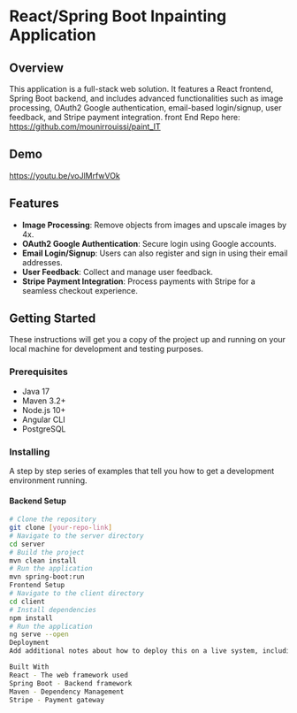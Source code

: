 # React/Spring Boot Inpainting Application

## Overview
This application is a full-stack web solution. It features a React frontend, Spring Boot backend, and includes advanced functionalities such as image processing, OAuth2 Google authentication, email-based login/signup, user feedback, and Stripe payment integration.
front End Repo here: https://github.com/mounirrouissi/paint_IT

## Demo
https://youtu.be/voJlMrfwVOk
## Features
- **Image Processing**: Remove objects from images and upscale images by 4x.
- **OAuth2 Google Authentication**: Secure login using Google accounts.
- **Email Login/Signup**: Users can also register and sign in using their email addresses.
- **User Feedback**: Collect and manage user feedback.
- **Stripe Payment Integration**: Process payments with Stripe for a seamless checkout experience.

## Getting Started
These instructions will get you a copy of the project up and running on your local machine for development and testing purposes.

### Prerequisites
- Java 17
- Maven 3.2+
- Node.js 10+
- Angular CLI
- PostgreSQL

### Installing
A step by step series of examples that tell you how to get a development environment running.

#### Backend Setup
```bash
# Clone the repository
git clone [your-repo-link]
# Navigate to the server directory
cd server
# Build the project
mvn clean install
# Run the application
mvn spring-boot:run
Frontend Setup
# Navigate to the client directory
cd client
# Install dependencies
npm install
# Run the application
ng serve --open
Deployment
Add additional notes about how to deploy this on a live system, including any additional configuration steps for AWS.

Built With
React - The web framework used
Spring Boot - Backend framework
Maven - Dependency Management
Stripe - Payment gateway

